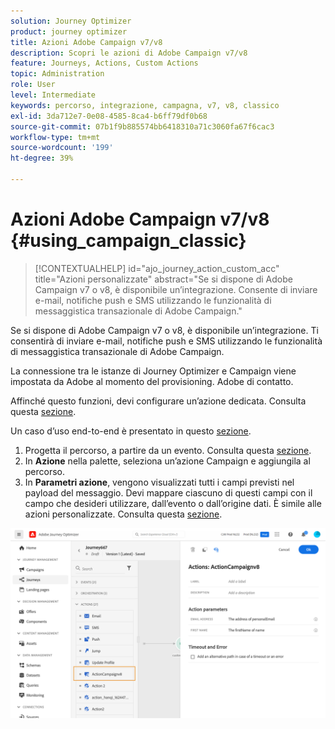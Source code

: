 ```yaml
---
solution: Journey Optimizer
product: journey optimizer
title: Azioni Adobe Campaign v7/v8
description: Scopri le azioni di Adobe Campaign v7/v8
feature: Journeys, Actions, Custom Actions
topic: Administration
role: User
level: Intermediate
keywords: percorso, integrazione, campagna, v7, v8, classico
exl-id: 3da712e7-0e08-4585-8ca4-b6ff79df0b68
source-git-commit: 07b1f9b885574bb6418310a71c3060fa67f6cac3
workflow-type: tm+mt
source-wordcount: '199'
ht-degree: 39%

---
```


# Azioni Adobe Campaign v7/v8 {#using_campaign_classic}

>[!CONTEXTUALHELP]
>id="ajo_journey_action_custom_acc"
>title="Azioni personalizzate"
>abstract="Se si dispone di Adobe Campaign v7 o v8, è disponibile un’integrazione. Consente di inviare e-mail, notifiche push e SMS utilizzando le funzionalità di messaggistica transazionale di Adobe Campaign."

Se si dispone di Adobe Campaign v7 o v8, è disponibile un’integrazione. Ti consentirà di inviare e-mail, notifiche push e SMS utilizzando le funzionalità di messaggistica transazionale di Adobe Campaign.

La connessione tra le istanze di Journey Optimizer e Campaign viene impostata da Adobe al momento del provisioning. Adobe di contatto.

Affinché questo funzioni, devi configurare un’azione dedicata. Consulta questa [sezione](../action/acc-action.md).

Un caso d’uso end-to-end è presentato in questo [sezione](../building-journeys/ajo-ac.md).

1. Progetta il percorso, a partire da un evento. Consulta questa [sezione](../building-journeys/journey.md).
1. In **Azione** nella palette, seleziona un’azione Campaign e aggiungila al percorso.
1. In **Parametri azione**, vengono visualizzati tutti i campi previsti nel payload del messaggio. Devi mappare ciascuno di questi campi con il campo che desideri utilizzare, dall’evento o dall’origine dati. È simile alle azioni personalizzate. Consulta questa [sezione](../building-journeys/using-custom-actions.md).

![](assets/accintegration2.png)
